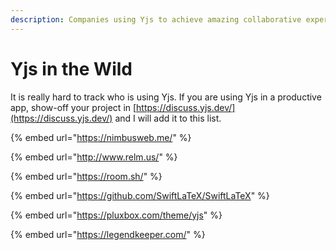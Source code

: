 ```yaml
---
description: Companies using Yjs to achieve amazing collaborative experiences
---
```


# Yjs in the Wild

It is really hard to track who is using Yjs. If you are using Yjs in a productive app, show-off your project in [https://discuss.yjs.dev/](https://discuss.yjs.dev/) and I will add it to this list.

{% embed url="https://nimbusweb.me/" %}

{% embed url="http://www.relm.us/" %}

{% embed url="https://room.sh/" %}

{% embed url="https://github.com/SwiftLaTeX/SwiftLaTeX" %}

{% embed url="https://pluxbox.com/theme/yjs" %}

{% embed url="https://legendkeeper.com/" %}



